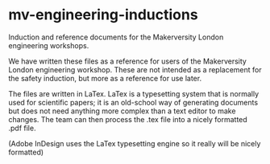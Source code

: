 # mv-engineering-inductions
Induction and reference documents for the Makerversity London engineering workshops.

We have written these files as a reference for users of the Makerversity London engineering workshop. These are not intended as a replacement for the safety induction, but more as a reference for use later.

The files are written in LaTex. LaTex is a typesetting system that is normally used for scientific papers; it is an old-school way of generating documents but does not need anything more complex than a text editor to make changes. The team can then process the .tex file into a nicely formatted .pdf file.

(Adobe InDesign uses the LaTex typesetting engine so it really will be nicely formatted)
